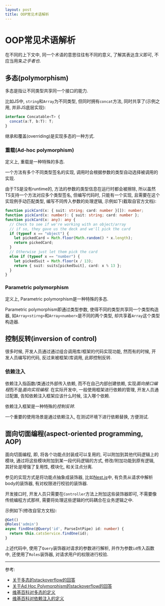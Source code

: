 ```yaml
---
layout: post
title: OOP常见术语解析
---
```


# OOP常见术语解析
在不同的上下文中, 同一个术语的意思往往有不同的意义, 了解其表达含义即可, 不应当用来*之乎者也*.

## 多态(polymorphism)
多态是指让不同类型共享同一个接口的能力.

比如JS中, `string`和`Array`为不同类型, 但同时拥有`concat`方法, 同时共享了(示例之用, 并非JS底层实现):
```typescript
interface Concatable<T> {
  concat(a:T, b:T): T;
}
```

继承和覆盖(overriding)是实现多态的一种方式.

### 重载(Ad-hoc polymorphism)
定义上, 重载是一种特殊的多态.

一个方法有多个不同类型签名的实现, 调用时会根据参数的类型自动选择被调用的实现.

由于TS是没有runtime的, 方法的参数的类型信息在运行时都会被擦除, 所以虽然TS支持一个方法对应多个类型签名,
但编写代码时, 只能有一个实现, 且需要在这个实现例手动匹配类型, 编写不同传入参数的处理逻辑, 示例如下(截取自官方文档):
```typescript
function pickCard(x: { suit: string; card: number }[]): number;
function pickCard(x: number): { suit: string; card: number };
function pickCard(x: any): any {
  // Check to see if we're working with an object/array
  // if so, they gave us the deck and we'll pick the card
  if (typeof x == "object") {
    let pickedCard = Math.floor(Math.random() * x.length);
    return pickedCard;
  }
  // Otherwise just let them pick the card
  else if (typeof x == "number") {
    let pickedSuit = Math.floor(x / 13);
    return { suit: suits[pickedSuit], card: x % 13 };
  }
}
```

### Parametric polymorphism
定义上, Parametric polymorphism是一种特殊的多态.

Parametric polymorphism即通过类型参数, 使得不同的类型共享同一个类型构造器, 如`Array<stirng>`和`Array<number>`是不同的两个类型,
却共享着`Array`这个类型构造器.

## 控制反转(inversion of control)
很多时候, 开发人员通过通过组合调用库/框架的代码实现功能, 然而有的时候, 开发人员编写的代码, 反过来被框架/库调用, 此即控制反转.

### 依赖注入
依赖注入指函数/类通过外部传入依赖, 而不在自己内部创建依赖, 实现*面向接口编程*而不是*面向实现编程*.
在实际开发中, 一般使用框架进行依赖的管理, 开发人员通过配置, 告知依赖注入框架应该什么时候, 注入哪个依赖.

依赖注入框架是一种特殊的*控制反转*.

一个重要的使用场景是通过依赖注入, 在测试环境下进行依赖替换, 方便测试.

## 面向切面编程(aspect-oriented programming, AOP)
面向切面编程, 即, 将各个功能点封装成可以复用的, 可以附加到其他代码逻辑上的模块, 通过将这些模块附加到某一段代码逻辑的方式, 
修改/附加功能到原有逻辑, 其好处是增强了复用性, 模块化, 和关注点分离.

参见的实现方式是将功能点抽象成装饰器, 比如[Nest.js](https://nestjs.com/)中, 有负责从请求中解析body的装饰器, 有对权限进行校验的装饰器.

开发接口时, 开发人员只需要在`Controller`方法上附加这些装饰器即可, 不需要像传统编程方式那样, 需要将处理这些逻辑的代码耦合在业务逻辑之中.

示例如下(修改自官方文档):
```typescript
@Get()
@Roles('admin')
async findOne(@Query('id', ParseIntPipe) id: number) {
  return this.catsService.findOne(id);
}
``` 
上述代码中, 使用了`Query`装饰器对请求的参数进行解析, 并作为参数`id`传入函数中, 还使用了`Roles`装饰器, 对请求用户的权限进行校验.

--- 
参考:
- [关于多态的stackoverflow的回答](https://stackoverflow.com/questions/1031273/what-is-polymorphism-what-is-it-for-and-how-is-it-used)
- [关于Ad Hoc Polymorphism的stackoverflow的回答](https://stackoverflow.com/questions/34252739/polymorphism-parametric-polymorphism-ad-hoc-polymorphism#:~:text=Ad%2Dhoc%20polymorphism%20is%20also,which%20method%20will%20be%20invoked.&text=So%2C%20the%20Collection,and%20what%20not.)
- [维基百科对多态的定义](https://www.wikiwand.com/en/Polymorphism_(computer_science))
- [维基百科对依赖注入的定义](https://www.wikiwand.com/en/Dependency_injection#:~:text=Inversion%20of%20control%20(IoC)%20is,is%20the%20template%20method%20pattern.)
